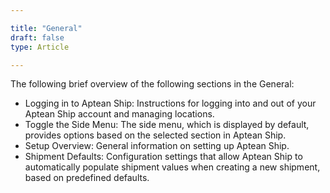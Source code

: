 ```yaml
---

title: "General"
draft: false
type: Article

---
```

The following brief overview of the following sections in the General:

-   Logging in to Aptean Ship: Instructions for logging into and out of your Aptean Ship account and managing locations.
-   Toggle the Side Menu: The side menu, which is displayed by default, provides options based on the selected section in Aptean Ship.
-   Setup Overview: General information on setting up Aptean Ship.
-   Shipment Defaults: Configuration settings that allow Aptean Ship to automatically populate shipment values when creating a new shipment, based on predefined defaults.